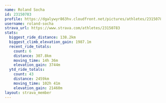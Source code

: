 ```yaml
---
name: Roland Socha
id: 23150783
profile: https://dgalywyr863hv.cloudfront.net/pictures/athletes/23150783/14745672/4/large.jpg
username: roland-socha
strava_url: https://www.strava.com/athletes/23150783
stats:
  biggest_ride_distance: 138.2km
  biggest_climb_elevation_gain: 1987.1m
  recent_ride_totals:
    count: 6
    distance: 307.8km
    moving_time: 14h 36m
    elevation_gain: 3744m
  ytd_ride_totals:
    count: 43
    distance: 2459km
    moving_time: 102h 41m
    elevation_gain: 21460m
layout: strava_member
--- 
```

